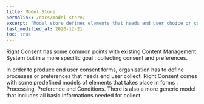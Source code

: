 ```yaml
---
title: Model Store
permalink: /docs/model-store/
excerpt: "Model store defines elements that needs end user choice or consent on"
last_modified_at: 2020-12-21
toc: true
---
```


Right Consent has some common points with existing Content Management System but in a more specific goal : collecting consent and preferences.

In order to produce end user consent forms, organisation has to define processes or preferences that needs end user collect. Right Consent comes with some predefined models of elements that takes place in forms : 
Processing, Preference and Conditions. There is also a more generic model that includes all basic informations needed for collect.
